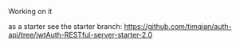 Working on it

as a starter see the starter branch: https://github.com/timqian/auth-api/tree/jwtAuth-RESTful-server-starter-2.0
